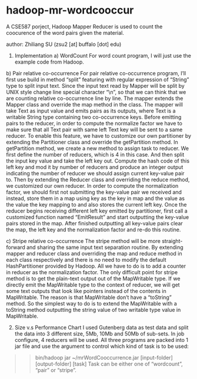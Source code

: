 hadoop-mr-wordcooccur
=====================

A CSE587 porject, Hadoop Mapper Reducer is used to count the coocurence of the word pairs given the material.


author: Zhiliang SU (zsu2 [at] buffalo [dot] edu)

1. Implementation
a) WordCount
For word count program, I will just use the example code from Hadoop.

b) Pair relative co-occurrence
For pair relative co-occurrence program, I’ll first use build in method “split” featuring 
with regular expression of “String” type to split input text. Since the input text read by 
Mapper will be split by UNIX style change line special character  “\n”, so that we can 
think that we are counting relative co-occurrence line by line. The mapper extends the 
Mapper class and override the map method in the class. The mapper will take Text as 
input value and emits <Text IntWritable> pairs as its outputs, where Text is a writable 
String type containing two co-occurrence keys.
Before emitting pairs to the reducer, in order to compute the normalize factor we have 
to make sure that all Text pair with same left Text key will be sent to a same reducer. To 
enable this feature, we have to customize our own partitioner by extending the 
Partitioner class and override the getPartition method. In getPartition  method, we 
create a new method to assign task to reducer. We first define the number of reducers, 
which is 4 in this case. And then split the input key value and take the left key out. 
Compute the hash code of this left key and mod it by number of reducers and produce 
an integer output indicating the number of reducer we should assign current key-value 
pair to.
Then by extending the Reducer class and overriding the reduce method, we customized 
our own reducer. In order to compute the normalization factor, we should first not 
submitting the key-value pair we received and instead, store them in a map using key 
as the key in map and the value as the value the key mapping to and also stores the 
current left key. Once the reducer begins  receiving different left key emitted by 
partitioner, first call a customized function named  “EmitResult” and start  outputting
the key-value pairs stored in the map. After finished outputting all key-value pairs clear 
the map, the left key and the normalization factor and re-do this routine.

c) Stripe relative co-occurrence
The stripe method will be more straight-forward and sharing the same input text 
separation routine. By extending mapper and reducer class and overriding the map and 
reduce method in each class respectively and there is no need to modify the default 
HashPartitioner provided by Hadoop. All we have to do is to add a counter in reducer as 
the normalization factor. The only difficult point for stripe  method is to get the 
plain-text output  out of the MapWritable type. If we directly emit the MapWritable 
type to the context of reducer, we will get some text outputs that look like pointers 
instead of the contents in MapWritable. The reason is that MapWritable don’t have a 
“toString” method. So the simplest way to do is to extend the MapWritable with a 
toString method outputting the string value of two writable type value in MapWritable. 

2. Size v.s Performance Chart
I used Gutenberg data as test data and split the data into 3 different size, 5Mb, 10Mb and 
50Mb of sub-sets. In job configure, 4 reducers will be used.
All three programs are packed into 1 jar file and use the argument to control which kind of 
task is to be used:
>> bin/hadoop jar ~/mrWordCooccurrence.jar [input-folder] [output-folder] [task]
Task can be either one of “wordcount”, “pair” or “stripe”.